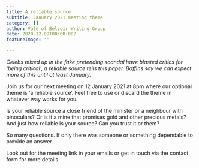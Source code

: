 ```yaml
---
title: A reliable source
subtitle: January 2021 meeting theme
category: []
author: Vale of Belvoir Writing Group
date: 2020-12-09T00:00:00Z
featureImage: ''

---
```

_Celebs mixed up in the fake pretending scandal have blasted critics for ‘being critical’, a reliable source tells this paper. Boffins say we can expect more of this until at least January._

Join us for our next meeting on 12 January 2021 at 8pm where our optional theme is ‘a reliable source’. Feel free to use or discard the theme in whatever way works for you.

Is your reliable source a close friend of the minister or a neighbour with binoculars? Or is it a mine that promises gold and other precious metals? And just how reliable is your source? Can you trust it or them?

So many questions. If only there was someone or something dependable to provide an answer.

Look out for the meeting link in your emails or get in touch via the contact form for more details.